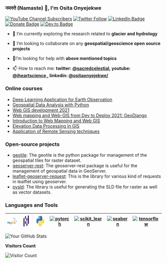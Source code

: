 <h3 align="left">नमस्ते (Namaste) 🌳, I'm Osita Onyejekwe</h3>

[![YouTube Channel Subscribers](https://img.shields.io/youtube/channel/subscribers/UCOgFy1DCWBFybvXP03RMNXw?style=social)](https://www.youtube.com/channel/UCOgFy1DCWBFybvXP03RMNXw)
[![Twitter Follow](https://img.shields.io/twitter/follow/sacredcelestial?style=social)](https://twitter.com/sacredcelestial)
[![LinkedIn Badge](https://img.shields.io/badge/My-LinkedIn-blue)](https://www.linkedin.com/in/ositaonyejekwe/)
[![Donate Badge](https://img.shields.io/badge/Donate-Buy%20me%20a%20coffee-yellowgreen.svg)](https://www.buymeacoffee.com/cubuffs)
[![Dev.to Badge](https://img.shields.io/badge/dev.to-0A0A0A?style=for-the-badge&logo=dev.to&logoColor=white)](https://experts.colorado.edu/display/fisid_164235)


- 🔭 I’m currently exploring the research related to **glacier and hydrology**

- 👯 I’m looking to collaborate on any **geospatial/geoscience open source projects**

- 🤔I’m looking for help with **above mentioned topics**

- 📫 How to reach me: **twitter: <a href="https://twitter.com/sacredcelestial">@sacredcelestial</a>, youtube: <a href="https://youtube.com/@iheartscience"> @iheartscience </a>, linkedin: <a href="https://www.linkedin.com/in/ositaonyejekwe/"> @ositaonyejekwe/</a>**


### Online courses
- [Deep Learning Application for Earth Observation](https://www.udemy.com/course/deep-learning-application-for-earth-observation/?referralCode=B4655A8A918826871A40)
- [Geospatial Data Analysis with Python](https://www.udemy.com/course/geospatial-data-analysis-with-python/?referralCode=5B58238C5392672D17B7)
- [Web GIS development 2021](https://www.udemy.com/course/web-gis-development-2021/?referralCode=488F271341990F62FD05)
- [Web mapping and Web-GIS from Dev to Deploy 2021: GeoDjango](https://www.udemy.com/course/web-mapping-and-web-gis-from-dev-to-deploy-2021-geodjango/?referralCode=14893C9BD7E7D959F865)
- [Introduction to Web Mapping and Web GIS](https://www.udemy.com/course/introduction-to-web-mapping-and-web-gis-2020-geodjango/?referralCode=72E09BDD6D9C8ECE2169)
- [Elevation Data Processing In GIS](https://www.udemy.com/course/working-with-dem-data-in-gis/?referralCode=7F0AC3609C77546E7972)
- [Application of Remote Sensing techniques](https://www.udemy.com/course/application-of-remote-sensing-techniques/?referralCode=01FA9AC41329E53B9FE6)


### Open-source projects

- [geotile](https://github.com/iamtekson/geotile): The geotile is the python package for management of the geospatial tiles for raster dataset.
- [geoserver-rest](https://github.com/gicait/geoserver-rest): The geoserver-rest package is useful for the management of geospatial data in GeoServer. 
- [leaflet-geoserver-request](https://github.com/iamtekson/leaflet-geoserver-request): This is the library for various kind of requests in lealflet using geoserver. 
- [pysld](https://github.com/iamtekson/pySLD): The library is useful for generating the SLD file for raster as well as vector datasets. 


### Languages and Tools

| <a href="https://www.mysql.com/" target="_blank" rel="noreferrer"> <img src="https://raw.githubusercontent.com/devicons/devicon/master/icons/mysql/mysql-original-wordmark.svg" alt="mysql" width="40" height="40"/> </a> | <a href="https://pandas.pydata.org/" target="_blank3" rel="noreferrer"> <img src="https://raw.githubusercontent.com/devicons/devicon/2ae2a900d2f041da66e950e4d48052658d850630/icons/pandas/pandas-original.svg" alt="pandas" width="40" height="40"/> </a> | <a href="https://www.python.org" target="_blank" rel="noreferrer"> <img src="https://raw.githubusercontent.com/devicons/devicon/master/icons/python/python-original.svg" alt="python" width="40" height="40"/> </a> | <a href="https://pytorch.org/" target="_blank" rel="noreferrer"> <img src="https://www.vectorlogo.zone/logos/pytorch/pytorch-icon.svg" alt="pytorch" width="40" height="40"/> </a> | <a href="https://scikit-learn.org/" target="_blank" rel="noreferrer"> <img src="https://upload.wikimedia.org/wikipedia/commons/0/05/Scikit_learn_logo_small.svg" alt="scikit_learn" width="40" height="40"/> </a> | <a href="https://seaborn.pydata.org/" target="_blank" rel="noreferrer"> <img src="https://seaborn.pydata.org/_images/logo-mark-lightbg.svg" alt="seaborn" width="40" height="40"/> </a> | <a href="https://www.tensorflow.org" target="_blank" rel="noreferrer"> <img src="https://www.vectorlogo.zone/logos/tensorflow/tensorflow-icon.svg" alt="tensorflow" width="40" height="40"/> </a> |
| --- | --- | --- | --- | ---| --- | --- |

![Your GitHub Stats](https://github-readme-stats.vercel.app/api?username=cubuffs&show_icons=true&theme=radical)

<p dir="auto"><strong>Visitors Count</strong></p>

![Visitor Count](https://profile-counter.glitch.me/{cubuffs}/count.svg)
